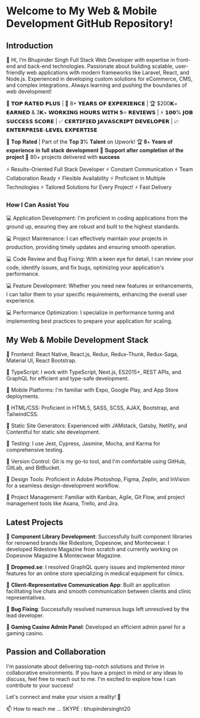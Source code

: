 <h1>Welcome to My Web & Mobile Development GitHub Repository!</h1>
<h2 class="heading-element" dir="auto">Introduction</h2>
<p>👋 Hi, I’m Bhupinder Singh Full Stack Web Developer with expertise in front-end and back-end technologies. Passionate about building scalable, user-friendly web applications with modern frameworks like Laravel, React, and Node.js. Experienced in developing custom solutions for eCommerce, CMS, and complex integrations. Always learning and pushing the boundaries of web development! </p> 
<p>💎 𝗧𝗢𝗣 𝗥𝗔𝗧𝗘𝗗 𝗣𝗟𝗨𝗦 | 💼 8+ 𝗬𝗘𝗔𝗥𝗦 𝗢𝗙 𝗘𝗫𝗣𝗘𝗥𝗜𝗘𝗡𝗖𝗘 | 🏆 $200𝗞+ 𝗘𝗔𝗥𝗡𝗘𝗗 & 3𝗞+ 𝗪𝗢𝗥𝗞𝗜𝗡𝗚 𝗛𝗢𝗨𝗥𝗦 𝗪𝗜𝗧𝗛 𝟱⭐️ 𝗥𝗘𝗩𝗜𝗘𝗪𝗦 | ⚡ 𝟭𝟬𝟬% 𝗝𝗢𝗕 𝗦𝗨𝗖𝗖𝗘𝗦𝗦 𝗦𝗖𝗢𝗥𝗘 | ✅ 𝗖𝗘𝗥𝗧𝗜𝗙𝗜𝗘𝗗 𝗝𝗔𝗩𝗔𝗦𝗖𝗥𝗜𝗣𝗧 𝗗𝗘𝗩𝗘𝗟𝗢𝗣𝗘𝗥 | 📈 𝗘𝗡𝗧𝗘𝗥𝗣𝗥𝗜𝗦𝗘-𝗟𝗘𝗩𝗘𝗟 𝗘𝗫𝗣𝗘𝗥𝗧𝗜𝗦𝗘

🥇 𝐓𝐨𝐩 𝐑𝐚𝐭𝐞𝐝 | Part of the 𝐓𝐨𝐩 𝟑% 𝐓𝐚𝐥𝐞𝐧𝐭 on Upwork!
🏆 𝟖+ 𝐘𝐞𝐚𝐫𝐬 𝐨𝐟 𝐞𝐱𝐩𝐞𝐫𝐢𝐞𝐧𝐜𝐞 𝐢𝐧 𝐟𝐮𝐥𝐥 𝐬𝐭𝐚𝐜𝐤 𝐝𝐞𝐯𝐞𝐥𝐨𝐩𝐦𝐞𝐧𝐭
🤝 𝐒𝐮𝐩𝐩𝐨𝐫𝐭 𝐚𝐟𝐭𝐞𝐫 𝐜𝐨𝐦𝐩𝐥𝐞𝐭𝐢𝐨𝐧 𝐨𝐟 𝐭𝐡𝐞 𝐩𝐫𝐨𝐣𝐞𝐜𝐭
🤝 80+ projects delivered with 𝐬𝐮𝐜𝐜𝐞𝐬𝐬

⚡️ Results-Oriented Full Stack Developer ⚡️ Constant Communication ⚡️ Team Collaboration Ready ⚡️ Flexible Availability ⚡️ Proficient in Multiple Technologies ⚡️ Tailored Solutions for Every Project! ⚡️ Fast Delivery
</p>

<h3>How I Can Assist You</h3>
<p>💻 Application Development: I'm proficient in coding applications from the ground up, ensuring they are robust and built to the highest standards.</p>
<p>💻 Project Maintenance: I can effectively maintain your projects in production, providing timely updates and ensuring smooth operation.</p>
<p>💻 Code Review and Bug Fixing: With a keen eye for detail, I can review your code, identify issues, and fix bugs, optimizing your application's performance.</p>
<p>💻 Feature Development: Whether you need new features or enhancements, I can tailor them to your specific requirements, enhancing the overall user experience.</p>
<p>💻 Performance Optimization: I specialize in performance tuning and implementing best practices to prepare your application for scaling.</p>
<h2 class="heading-element" dir="auto">My Web &amp; Mobile Development Stack</h2>
<p>🔹 Frontend: React Native, React.js, Redux, Redux-Thunk, Redux-Saga, Material UI, React Bootstrap.</p>
<p>🔹 TypeScript: I work with TypeScript, Next.js, ES2015+, REST APIs, and GraphQL for efficient and type-safe development.</p>
<p>🔹 Mobile Platforms: I'm familiar with Expo, Google Play, and App Store deployments.</p>
<p>🔹 HTML/CSS: Proficient in HTML5, SASS, SCSS, AJAX, Bootstrap, and TailwindCSS.</p>
<p>🔹 Static Site Generators: Experienced with JAMstack, Gatsby, Netlify, and Contentful for static site development.</p>
<p>🔹 Testing: I use Jest, Cypress, Jasmine, Mocha, and Karma for comprehensive testing.</p>
<p>🔹 Version Control: Git is my go-to tool, and I'm comfortable using GitHub, GitLab, and BitBucket.</p>
<p>🔹 Design Tools: Proficient in Adobe Photoshop, Figma, Zeplin, and InVision for a seamless design-development workflow.</p>
<p>🔹 Project Management: Familiar with Kanban, Agile, Git Flow, and project management tools like Asana, Trello, and Jira.</p>
<h2 class="heading-element" dir="auto">Latest Projects</h2>
<p dir="auto">🥇 <strong>Component Library Development</strong>: Successfully built component libraries for renowned brands like Ridestore, Dopesnow, and Montecwear. I developed Ridestore Magazine from scratch and currently working on Dopesnow Magazine &amp; Montecwear Magazine.</p>
<p dir="auto">🥇 <strong>Dropmed.se</strong>: I resolved GraphQL query issues and implemented minor features for an online store specializing in medical equipment for clinics.</p>
<p dir="auto">🥇 <strong>Client-Representative Communication App</strong>: Built an application facilitating live chats and smooth communication between clients and clinic representatives.</p>
<p dir="auto">🥇 <strong>Bug Fixing</strong>: Successfully resolved numerous bugs left unresolved by the lead developer.</p>
<p dir="auto">🥇 <strong>Gaming Casino Admin Panel</strong>: Developed an efficient admin panel for a gaming casino.</p>
<h2 class="heading-element" dir="auto">Passion and Collaboration</h2>
<p dir="auto">I'm passionate about delivering top-notch solutions and thrive in collaborative environments. If you have a project in mind or any ideas to discuss, feel free to reach out to me. I'm excited to explore how I can contribute to your success!</p>
<p dir="auto">Let's connect and make your vision a reality! 🚀</p>
<p dir="auto"> 📫 How to reach me ... SKYPE : bhupindersinght20</p>
